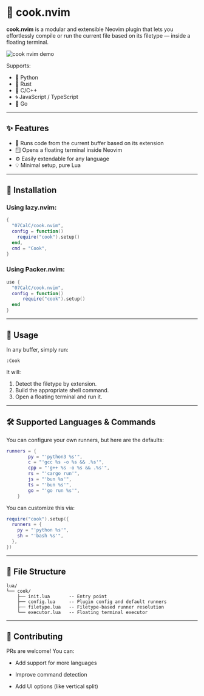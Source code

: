 # 🍳 cook.nvim

**cook.nvim** is a modular and extensible Neovim plugin that lets you effortlessly compile or run the current file based on its filetype — inside a floating terminal.

![cook nvim demo](https://github.com/user-attachments/assets/e2c8220c-5fea-4b3f-8d14-b136900bbe82)

Supports:
- 🐍 Python
- 🦀 Rust
- 🧠 C/C++
- 🌀 JavaScript / TypeScript
- 🦫 Go

---

## ✨ Features

- 📂 Runs code from the current buffer based on its extension
- 🪟 Opens a floating terminal inside Neovim
- ⚙️ Easily extendable for any language
- 💡 Minimal setup, pure Lua

---

## 🚀 Installation

### Using **lazy.nvim**:

```lua
{
  "07CalC/cook.nvim",
  config = function()
    require("cook").setup()
  end,
  cmd = "Cook",
}
```

### Using **Packer.nvim**:

```lua
use {
  "07CalC/cook.nvim",
  config = function()
      require("cook").setup()
  end
}
```

---

## 🔧 Usage
In any buffer, simply run:
```vim
:Cook
```
It will:
1. Detect the filetype by extension.
2. Build the appropriate shell command.
3. Open a floating terminal and run it.

---

## 🛠️ Supported Languages & Commands
You can configure your own runners, but here are the defaults:
```lua
runners = {
		py = "'python3 %s'",
		c = "'gcc %s -o %s && .%s'",
		cpp = "'g++ %s -o %s && .%s'",
		rs = "'cargo run'",
		js = "'bun %s'",
		ts = "'bun %s'",
		go = "'go run %s'",
	}
```
You can customize this via:
```lua
require("cook").setup({
  runners = {
    py = "'python %s'",
    sh = "'bash %s'",
  },
})
```

---

## 📁 File Structure
```text
lua/
└── cook/
    ├── init.lua       -- Entry point
    ├── config.lua     -- Plugin config and default runners
    ├── filetype.lua   -- Filetype-based runner resolution
    └── executor.lua   -- Floating terminal executor
```

---

## 🙌 Contributing
PRs are welcome! You can:

  - Add support for more languages

  - Improve command detection

  -  Add UI options (like vertical split)
